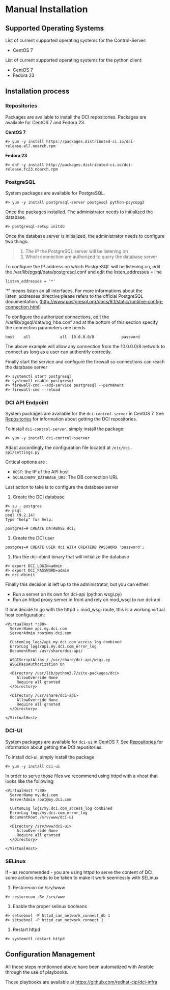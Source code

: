 # Manual Installation

## Supported Operating Systems

List of current supported operating systems for the Control-Server:

 * CentOS 7

List of current supported operating systems for the python client:

 * CentOS 7
 * Fedora 23

## Installation process

### Repositories

Packages are available to install the DCI repositories. Packages are available for CentOS 7 and Fedora 23.

**CentOS 7**

``` sourceCode
#> yum -y install https://packages.distributed-ci.io/dci-release.el7.noarch.rpm
```

**Fedora 23**

``` sourceCode
#> dnf -y install http://packages.distributed-ci.io/dci-release.fc23.noarch.rpm
```

### PostgreSQL

System packages are available for PostgreSQL.

``` sourceCode
#> yum -y install postgresql-server postgesql python-psycopg2
```

Once the packages installed. The administrator needs to initialized the database.

``` sourceCode
#> postgresql-setup initdb
```

Once the database server is initialized, the administrator needs to configure two things:

> 1.  The IP the PostgreSQL server will be listening on
> 2.  Which connection are authorized to query the database server

To configure the IP address on which PostgreSQL will be listening on, edit the /var/lib/pgsql/data/postgresql.conf and edit the listen\_addresses = line

``` sourceCode
listen_addresses = '*'
```

'\*' means listen an all interfaces. For more informations about the listen\_addresses directive please refers to the official PostgreSQL documentation. (<http://www.postgresql.org/docs/9.1/static/runtime-config-connection.html>)

To configure the authorized connections, edit the /var/lib/pgsql/data/pg\_hba.conf and at the bottom of this section specify the connection parameters one needs

``` sourceCode
host    all             all  10.0.0.0/8            password
```

The above example will allow any connection from the 10.0.0.0/8 network to connect as long as a user can authentify correctly.

Finally start the service and configure the firewall so connections can reach the database server

``` sourceCode
#> systemctl start postgresql
#> systemctl enable postgresql
#> firewall-cmd --add-service postgresql --permanent
#> firewall-cmd --reload
```

### DCI API Endpoint

System packages are available for the `dci-control-server` in CentOS 7. See [Repositories]() for information about getting the DCI repositories.

To install `dci-control-server`, simply install the package:

``` sourceCode
#> yum -y install dci-control-sserver
```

Adapt accordingly the configuration file located at `/etc/dci-api/settings.py`

Critical options are :

 * `HOST`: the IP of the API host
 * `SQLALCHEMY_DATABASE_URI`: The DB connection URL

Last action to take is to configure the database server

1.  Create the DCI database

``` sourceCode
#> su - postgres
#> psql
psql (9.2.14)
Type "help" for help.

postgres=# CREATE DATABASE dci;
```

1.  Create the DCI user

``` sourceCode
postgres=# CREATE USER dci WITH CREATEDB PASSWORD 'password';
```

1.  Run the dci-dbinit binary that will initialize the database

``` sourceCode
#> export DCI_LOGIN=admin
#> export DCI_PASSWORD=admin
#> dci-dbinit
```

Finally this decision is left up to the administrator, but you can either:

 * Run a server on its own for dci-api (python wsgi.py)
 * Run an httpd proxy server in front and rely on mod\_wsgi to run dci-api

If one decide to go with the httpd + mod\_wsgi route, this is a working virtual host configuration:

``` sourceCode
<VirtualHost *:80>
  ServerName api.my.dci.com
  ServerAdmin root@my.dci.com

  CustomLog logs/api.my.dci.com_access_log combined
  ErrorLog logs/api.my.dci.com_error_log
  DocumentRoot /usr/share/dci-api/

  WSGIScriptAlias / /usr/share/dci-api/wsgi.py
  WSGIPassAuthorization On

  <Directory /usr/lib/python2.7/site-packages/dci>
     AllowOverride None
     Require all granted
  </Directory>

  <Directory /usr/share/dci-api>
     AllowOverride None
     Require all granted
  </Directory>

</VirtualHost>
```

### DCI-UI

System packages are available for `dci-ui` in CentOS 7. See [Repositories]() for information about getting the DCI repositories.

To install dci-ui, simply install the package

``` sourceCode
#> yum -y install dci-ui
```

In order to serve those files we recommend using httpd with a vhost that looks like the following:

``` sourceCode
<VirtualHost *:80>
  ServerName my.dci.com
  ServerAdmin root@my.dci.com

  CustomLog logs/my.dci.com_access_log combined
  ErrorLog logs/my.dci.com_error_log
  DocumentRoot /srv/www/dci-ui

  <Directory /srv/www/dci-ui>
     AllowOverride None
     Require all granted
  </Directory>

</VirtualHost>
```

### SELinux

If - as recommended - you are using httpd to serve the content of DCI, some actions needs to be taken to make it work seemlessly with SELinux

1.  Restorecon on /srv/www

``` sourceCode
#> restorecon -Rv /srv/www
```

1.  Enable the proper selinux booleans

``` sourceCode
#> setsebool -P httpd_can_network_connect_db 1
#> setsebool -P httpd_can_network_connect 1
```

1.  Restart httpd

``` sourceCode
#> systemctl restart httpd
```

## Configuration Management

All those steps mentionned above have been automatized with Ansible through the use of playbooks.

Those playbooks are available at <https://github.com/redhat-cip/dci-infra>
